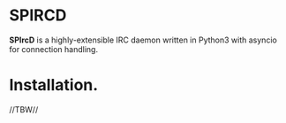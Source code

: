 # SPIRCD

**SPIrcD** is a highly-extensible IRC daemon written in Python3 with
asyncio for connection handling.

# Installation.

//TBW//
